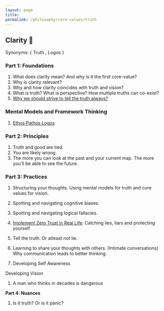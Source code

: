 ```yaml
---
layout: page
title: 
permalink: /philosophy/core-values/truth
---
```


## Clarity 🔭

Synonyms: { Truth , Logos }

### **Part 1: Foundations**

1. What does clarity mean? And why is it the first core-value?
2. Why is clarity relevant?
3. Why and how clarity coincides with truth and vision?
4. What is truth? What is perspective? How multiple truths can co-exist?
5. [Why we should strive to tell the truth always?](https://www.ankushchoubey.com/v1/truth/why-tell-the-truth)

### Mental Models and Framework Thinking

1. [Ethos Pathos Logos](/v1/truth/ethos-pathos-logos)

### **Part 2: Principles**

1. Truth and good are tied.
2. You are likely wrong.
3. The more you can look at the past and your current map. The more you'll be able to see the future.

### **Part 3: Practices**

1. Structuring your thoughts. Using mental models for truth and core values for vision.

2. Spotting and navigating cognitive biases.
3. Spotting and navigating logical fallacies.

4. [Implement Zero Trust in Real Life](https://www.ankushchoubey.com/v1/truth/liars): Catching lies, liars and protecting yourself

5. Tell the truth. Or atleast not lie.
4. Learning to share your thoughts with others. (Intimate conversations) Why communication leads to better thinking.
5. Developing Self Awareness

Developing Vision

1. A man who thinks in decades is dangerous

**Part 4: Nuances**

1. Is it truth? Or is it panic?

